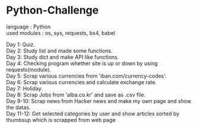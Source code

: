 # Python-Challenge
  
language : Python  
used modules : os, sys, requests, bs4, babel  

Day 1: Quiz.  
Day 2: Study list and made some functions.  
Day 3: Study dict and make API like functions.  
Day 4: Checking program whether site is up or down by using requests(module).  
Day 5: Scrap various currencies from 'iban.com/currency-codes'.  
Day 6: Scrap various currencies and calculate exchange rate.  
Day 7: Holiday.  
Day 8: Scrap Jobs from 'alba.co.kr' and save as .csv file.  
Day 9-10: Scrap news from Hacker news and make my own page and show the datas.  
Day 11-12: Get selected categories by user and show articles sorted by thumbsup which is scrapped from web page

